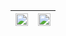 |<img src="https://user-images.githubusercontent.com/53074235/118976203-64a79480-b992-11eb-90e4-059aa4f58a3e.png" width="100%"> |<img src="https://user-images.githubusercontent.com/53074235/118976215-67a28500-b992-11eb-8542-c501996e1dc9.png" width="100%"> |
|:-------------------------:|:-------------------------:|
